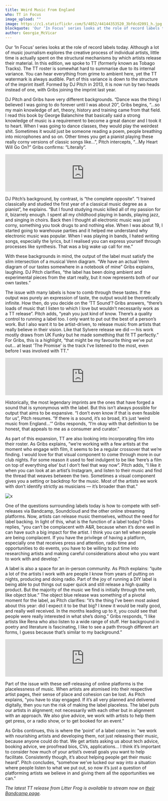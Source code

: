 ```yaml
---
title: Weird Music From England
who: TT in Focus
image_upload: ""
image: https://c1.staticflickr.com/5/4852/44144353520_3bfdcd2091_h.jpg
blockquote: 'Our ‘In Focus’ series looks at the role of record labels today. Although a lot of music journalism explores the creative process of individual artists, little time is actually spent on the structural mechanisms by which artists release their material. In this edition, we spoke to TT (formerly known as Tobago Tracks). The TT roster is somewhat hard to summarise due to its internal variance. You can hear everything from grime to ambient here, yet the TT watermark is always audible. Part of this variance is down to the structure of the imprint itself. Formed by DJ Pitch in 2013, it is now run by two heads instead of one, with Gribs joining the imprint last year. '
author: Georgie_McVicar
---
```

Our ‘In Focus’ series looks at the role of record labels today. Although a lot of music journalism explores the creative process of individual artists, little time is actually spent on the structural mechanisms by which artists release their material. In this edition, we spoke to TT (formerly known as Tobago Tracks). The TT roster is somewhat hard to summarise due to its internal variance. You can hear everything from grime to ambient here, yet the TT watermark is always audible. Part of this variance is down to the structure of the imprint itself. Formed by DJ Pitch in 2013, it is now run by two heads instead of one, with Gribs joining the imprint last year. 

DJ Pitch and Gribs have very different backgrounds. “Dance was the thing I believed I was going to do forever until I was about 20”, Gribs begins, “...so my main knowledge of art, theory, history and training came from that field. I read this book by George Balanchine that basically said a strong knowledge of music is a requirement to become a great dancer and I took it to heart. When I was going to dance classes, they would play the weirdest shit. Sometimes it would just be someone reading a poem, people breathing into microphones and so on. Other times you get a pianist playing these really corny versions of classic songs like…”, Pitch intercepts, “…My Heart Will Go On?” Gribs confirms: “Literally”.

<iframe style="border: 0; width: 100%; height: 120px;" src="https://bandcamp.com/EmbeddedPlayer/album=197896937/size=large/bgcol=ffffff/linkcol=0687f5/tracklist=false/artwork=small/track=2465515904/transparent=true/" seamless><a href="http://tobagotracks.bandcamp.com/album/death-is-peaceful-life-is-harder">Death Is Peaceful, Life Is Harder by Litter Frog</a></iframe>
 
DJ Pitch’s background, by contrast, is “the complete opposite”. “I trained classically and studied the first year of a classical music degree as a pianist”, he explains. “But I found studying music killed all of my passion for it, bizarrely enough. I spent all my childhood playing in bands, playing jazz, and singing in choirs. Back then I thought all electronic music was just corny, something you took drugs to and nothing else. When I was about 19, I started going to warehouse parties and it helped me understand why electronic music was popular. When I was playing in bands, I hated writing songs, especially the lyrics, but I realised you can express yourself through processes like synthesis. That was a big wake up call for me.”

With these backgrounds in mind, the output of the label must satisfy the slim intersection of a musical Venn diagram. “We have an actual Venn diagram of our tastes somewhere in a notebook of mine” Gribs explains, laughing. DJ Pitch clarifies, “the label has been doing ambient and experimental pieces from the start really, but it now represents both of our own tastes.” 

The issue with many labels is how to comb through these tastes. If the output was purely an expression of taste, the output would be theoretically infinite. How then, do you decide on the ‘TT Sound’? Gribs answers, “there’s loads of music that I listen to which I love but wouldn’t necessarily work as a TT release”. Pitch adds, “yeah you just kind of know. There’s a quality control to running a label too. I only want to put out the best of a person’s work. But I also want it to be artist-driven, to release music from artists that really believe in their vision. Like that Sylvere release we did — his work mostly draws from  UK Funky but he made something that fit TT perfectly.” For Gribs, this is a highlight, “that might be my favourite thing we’ve put out… at least 'The Promise' is the track I’ve listened to the most, even before I was involved with TT.”

<iframe style="border: 0; width: 100%; height: 120px;" src="https://bandcamp.com/EmbeddedPlayer/album=3776570359/size=large/bgcol=ffffff/linkcol=0687f5/tracklist=false/artwork=small/track=1385401109/transparent=true/" seamless><a href="http://tobagotracks.bandcamp.com/album/sylvere-the-promise-e-p">Sylvere - The Promise E.P by Sylvere</a></iframe>

Historically, the most legendary imprints are the ones that have forged a sound that is synonymous with the label. But this isn’t always possible for output that aims to be expansive. “I don’t even know if that is even feasible for us”, Pitch resumes. “If there is a sound, it’s so broad, it’s just ‘weird music from England...’” Gribs responds, “I’m okay with that definition to be honest, that appeals to me as a consumer and curator.” 

As part of this expansion, TT are also looking into incorporating film into their roster. As Gribs explains, “we’re working with a few artists at the moment who engage with film, it seems to be a regular crossover that we’re finding. I would love for that visual component to come through more in our club nights. For some reason it used to feel indulgent to be like ‘here’s a film on top of everything else’ but I don’t feel that way now”. Pitch adds, “I like it when you can look at an artist’s Instagram, and listen to their music and find the thread that weaves between the two. Sometimes a visual component gives you a setting or backdrop for the music. Most of the artists we work with don’t identify strictly as musicians — it’s broader than that.” 

![x](https://c1.staticflickr.com/5/4890/31020678387_bb10cd3021_h.jpg)

One of the questions surrounding labels today is how to compete with self-releases via Bandcamp, Soundcloud and the other online streaming platforms. Now, artists can release music themselves, without the need for label backing. In light of this, what is the function of a label today? Gribs replies, “you can’t be complacent with A&R, because when it’s done well in can have such a big impact for the artist. I think you can tell when people are being complacent. If you have the privilege of having a platform, especially one that receives press and attention, radio time and opportunities to do events, you have to be willing to put time into researching artists and making careful considerations about who you want to work with and develop.” 

A label is also a space for an in-person community. As Pitch explains: “quite a lot of the artists I work with are people I know from years of putting on nights, producing and doing radio. Part of the joy of running a DIY label is being able to put things out super quick and still release a high quality product. But the majority of the music we find is initially through the web, like object blue.” The object blue release was something of a pivotal moment for the label, as Pitch clarifies: “it’s the thing I’ve been most asked about this year: did I expect it to be that big? I knew it would be really good, and really well received. In the months leading up to it, you could see that people were really interested in what she’s doing.” Gribs responds, “I like artists like Rena who also listen to a wide range of stuff. Her background in poetry and literature is fascinating, I like to see a path through different art forms, I guess because that’s similar to my background.”

<iframe style="border: 0; width: 100%; height: 120px;" src="https://bandcamp.com/EmbeddedPlayer/album=198780006/size=large/bgcol=ffffff/linkcol=f171a2/tracklist=false/artwork=small/track=3473982047/transparent=true/" seamless><a href="http://tobagotracks.bandcamp.com/album/object-blue-do-you-plan-to-end-a-siege">object blue - Do you plan to end a siege? by object blue</a></iframe>

Part of the issue with these self-releasing of online platforms is the placelessness of music. When artists are atomised into their respective artist pages, their sense of place and cohesion can be lost. As Pitch explains, “you have to stay engaged. If it’s all very planned and delivered digitally, then you run the risk of making the label placeless. The label puts our artists in alignment; not necessarily with each other but in alignment with an approach. We also give advice, we work with artists to help them get press, or a radio show, or to get booked for an event.” 

As Gribs continues, this is where the ‘point’ of a label comes in: “we work with nourishing artists and developing them, not just releasing their music, because anyone could do that. We get artists asking us about tech advice, booking advice, we proofread bios, CVs, applications… I think it’s important to consider how much of your artist’s overall goals you want to help facilitate. Consistently though, it’s about helping people get their music heard”. Pitch concludes, “somehow we’ve lucked our way into a situation where people listen to what we put out, so now it’s just a question of platforming artists we believe in and giving them all the opportunities we can.” 

_The latest TT release from Litter Frog is available to stream now on [their Bandcamp page](https://tobagotracks.bandcamp.com)._ 